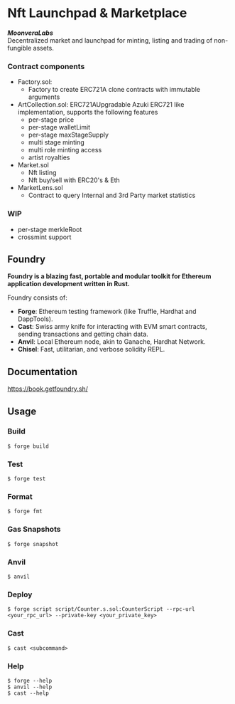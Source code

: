 # Nft Launchpad & Marketplace

***MoonveraLabs***
<br>
Decentralized market and launchpad for minting, listing and trading of non-fungible assets.
### Contract components
- Factory.sol:
    - Factory to create ERC721A clone contracts with immutable arguments
- ArtCollection.sol: ERC721AUpgradable Azuki ERC721 like implementation, supports the following features
    - per-stage price
    - per-stage walletLimit
    - per-stage maxStageSupply
    - multi stage minting
    - multi role minting access
    - artist royalties
- Market.sol
    - Nft listing
    - Nft buy/sell with ERC20's & Eth
- MarketLens.sol
    - Contract to query Internal and 3rd Party market statistics

### WIP
- per-stage merkleRoot
- crossmint support

## Foundry

**Foundry is a blazing fast, portable and modular toolkit for Ethereum application development written in Rust.**

Foundry consists of:

-   **Forge**: Ethereum testing framework (like Truffle, Hardhat and DappTools).
-   **Cast**: Swiss army knife for interacting with EVM smart contracts, sending transactions and getting chain data.
-   **Anvil**: Local Ethereum node, akin to Ganache, Hardhat Network.
-   **Chisel**: Fast, utilitarian, and verbose solidity REPL.

## Documentation

https://book.getfoundry.sh/

## Usage

### Build

```shell
$ forge build
```

### Test

```shell
$ forge test
```

### Format

```shell
$ forge fmt
```

### Gas Snapshots

```shell
$ forge snapshot
```

### Anvil

```shell
$ anvil
```

### Deploy

```shell
$ forge script script/Counter.s.sol:CounterScript --rpc-url <your_rpc_url> --private-key <your_private_key>
```

### Cast

```shell
$ cast <subcommand>
```

### Help

```shell
$ forge --help
$ anvil --help
$ cast --help
```
